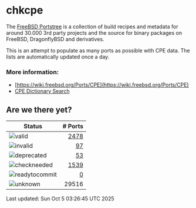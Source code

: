 # chkcpe

The [FreeBSD Portstree](https://cgit.freebsd.org/ports) is a collection of build recipes
and metadata for around 30.000 3rd party projects and the source for binary packages on
FreeBSD, DragonflyBSD and derivatives.

This is an attempt to populate as many ports as possible with CPE data. The lists are
automatically updated once a day.

### More information:
* [https://wiki.freebsd.org/Ports/CPE](https://wiki.freebsd.org/Ports/CPE)
* [CPE Dictionary Search](http://web.nvd.nist.gov/view/cpe/search)


## Are we there yet?

| Status                                                              | # Ports                                                                |
| --------------------------------------------------------------------| ---------------------------------------------------------------------: |
| ![valid](https://img.shields.io/badge/valid-brightgreen)            | [2478](https://github.com/decke/chkcpe/wiki/valid)                 |
| ![invalid](https://img.shields.io/badge/invalid-red)                | [97](https://github.com/decke/chkcpe/wiki/invalid)             |
| ![deprecated](https://img.shields.io/badge/deprecated-red)          | [53](https://github.com/decke/chkcpe/wiki/deprecated)       |
| ![checkneeded](https://img.shields.io/badge/checkneeded-orange)     | [1539](https://github.com/decke/chkcpe/wiki/checkneeded)     |
| ![readytocommit](https://img.shields.io/badge/readytocommit-orange) | [0](https://github.com/decke/chkcpe/wiki/readytocommit) |
| ![unknown](https://img.shields.io/badge/unknown-grey)               | 29516 | |

Last updated: Sun Oct  5 03:26:45 UTC 2025
